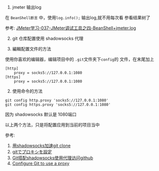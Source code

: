 1. jmeter 输出log

在 `BeanShell断言` 中，使用`log.info();` 输出log,就不用每次看 参看结果树了

参考: [JMeter学习-037-JMeter调试工具之四-BeanShell+jmeter.log](https://www.cnblogs.com/fengpingfan/p/5894031.html)

2. git 仓库配置使用 shadowsocks 代理


1. 編輯配置文件的方法

使用你喜欢的编辑器，编辑项目中的 `.git`文件夹下`config`的 文件，在末尾加上

```
[http]
    proxy = socks5://127.0.0.1:1080
[https]
    proxy = socks5://127.0.0.1:1080
```

2. 使用命令的方法

```
git config http.proxy 'socks5://127.0.0.1:1080'
git config https.proxy 'socks5://127.0.0.1:1080'
```

因为 shadowsocks 默认是 1080端口

以上两个方法，只是将配置应用到当前的项目当中

參考:

1. [用shadowsocks加速git clone](https://www.jianshu.com/p/024e535cbb53)
2. [gitでプロキシを設定](https://qiita.com/hidetzu/items/c2db95613ba594a2ef25) 
3. [Git搭配shadowsocks使用代理访问github](http://www.afox.cc/archives/404)
4. [Configure Git to use a proxy](https://gist.github.com/evantoli/f8c23a37eb3558ab8765)